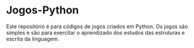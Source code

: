 # Jogos-Python
Este repositório é para códigos de jogos criados em Python. Os jogos são simples e são para exercitar o aprendizado dos estudos das estruturas e escrita da linguagem.

